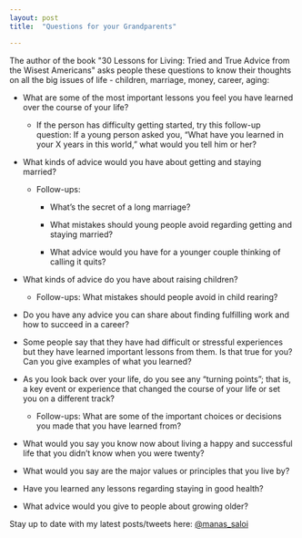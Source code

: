 ```yaml
---
layout: post
title:  "Questions for your Grandparents"

---
```



The author of the book "30 Lessons for Living: Tried and True Advice from the Wisest Americans" asks people these questions to know their thoughts on all the big issues of life - children, marriage, money, career, aging:

+ What are some of the most important lessons you feel you have learned over the course of your life?
  * If the person has difficulty getting started, try this follow-up question: If a young person asked you, “What have you learned in your X years in this world,” what would you tell him or her?

+ What kinds of advice would you have about getting and staying married?
  * Follow-ups:
    * What’s the secret of a long marriage?

    * What mistakes should young people avoid regarding getting and staying married?

    * What advice would you have for a younger couple thinking of calling it quits?

+ What kinds of advice do you have about raising children?  
  * Follow-ups: What mistakes should people avoid in child rearing?

+ Do you have any advice you can share about finding fulfilling work and how to succeed in a career?

+ Some people say that they have had difficult or stressful experiences but they have learned important lessons from them. Is that true for you? Can you give examples of what you learned?

+ As you look back over your life, do you see any “turning points”; that is, a key event or experience that changed the course of your life or set you on a different track?
  * Follow-ups: What are some of the important choices or decisions you made that you have learned from?  

+ What would you say you know now about living a happy and successful life that you didn’t know when you were twenty?

+ What would you say are the major values or principles that you live by?

+ Have you learned any lessons regarding staying in good health?

+ What advice would you give to people about growing older?

Stay up to date with my latest posts/tweets here: [@manas_saloi](http://twitter.com/manas_saloi)
